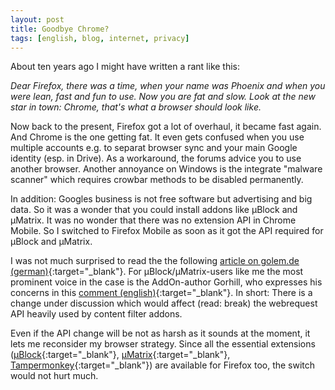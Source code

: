 ```yaml
---
layout: post
title: Goodbye Chrome?
tags: [english, blog, internet, privacy]
---
```

About ten years ago I might have written a rant like this:

_Dear Firefox, there was a time, when your name was Phoenix and when you were
lean, fast and fun to use. Now you are fat and slow. Look at the new star in
town: Chrome, that's what a browser should look like._

Now back to the present, Firefox got a lot of overhaul, it became fast again.
And Chrome is the one getting fat. It even gets confused when you use multiple
accounts e.g. to separat browser sync and your main Google identity (esp. in
Drive). As a workaround, the forums advice you to use another browser. Another
annoyance on Windows is the integrate "malware scanner" which requires crowbar
methods to be disabled permanently.

In addition: Googles business is not free software but advertising and big data.
So it was a wonder that you could install addons like µBlock and µMatrix. It was
no wonder that there was no extension API in Chrome Mobile. So I switched to
Firefox Mobile as soon as it got the API required for µBlock and µMatrix.

I was not much surprised to read the the following [article on golem.de (german)](
    https://www.golem.de/news/google-chrome-neue-schnittstellen-koennten-ublock-origin-verhindern-1901-138935.html
){:target="_blank"}. For µBlock/µMatrix-users like me the most prominent voice
in the case is the AddOn-author Gorhill, who expresses his concerns in this
[comment (english)](
    https://bugs.chromium.org/p/chromium/issues/detail?id=896897&desc=2#c23
){:target="_blank"}. In short: There is a change under discussion which would
affect (read: break) the webrequest API heavily used by content filter addons.

Even if the API change will be not as harsh as it sounds at the moment, it lets
me reconsider my browser strategy. Since all the essential extensions
([µBlock](
    https://github.com/gorhill/uBlock
){:target="_blank"},
[µMatrix](
    https://github.com/gorhill/uMatrix
){:target="_blank"},
[Tampermonkey](https://tampermonkey.net/){:target="_blank"})
are available for Firefox too, the switch would not hurt much.